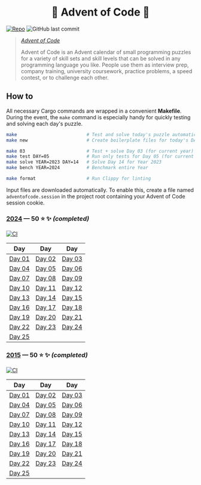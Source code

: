 <h1 align="center">
  🎄 Advent of Code 🎄
</h1>

[![Repo](https://github.com/tonigineer/advent-of-code/actions/workflows/repo.yml/badge.svg)](https://github.com/tonigineer/advent-of-code/actions/workflows/repo.yml) ![GitHub last commit](https://img.shields.io/github/last-commit/tonigineer/advent-of-code)

> <cite> [Advent of Code](https://adventofcode.com/)
>
> Advent of Code is an Advent calendar of small programming puzzles for a variety of skill sets and skill levels that can be solved in any programming language you like. People use them as interview prep, company training, university coursework, practice problems, a speed contest, or to challenge each other.</cite>

## How to

All necessary Cargo commands are wrapped in a convenient **Makefile**. During the event, the `make` command is especially handy for quickly testing and solving each day's puzzle.

```bash
make                          # Test and solve today's puzzle automatically
make new                      # Create boilerplate files for today's DAY and YEAR

make 03                       # Test + solve Day 03 (for current year)
make test DAY=05              # Run only tests for Day 05 (for current year)
make solve YEAR=2023 DAY=14   # Solve Day 14 for Year 2023
make bench YEAR=2024          # Benchmark entire Year

make format                   # Run Clippy for linting
```

Input files are downloaded automatically. To enable this, create a file named `adventofcode.session` in the project root containing your Advent of Code session cookie.

### [2024](https://adventofcode.com/2024) — 50 ⭐ ✨ _(completed)_

[![CI](https://github.com/tonigineer/advent-of-code/actions/workflows/aoc2024.yml/badge.svg)](https://github.com/tonigineer/advent-of-code/actions/workflows/aoc2024.yml)

| Day                             | Day                             | Day                             |
| ------------------------------- | ------------------------------- | ------------------------------- |
| [Day 01](src/year2024/day01.rs) | [Day 02](src/year2024/day02.rs) | [Day 03](src/year2024/day03.rs) |
| [Day 04](src/year2024/day04.rs) | [Day 05](src/year2024/day05.rs) | [Day 06](src/year2024/day06.rs) |
| [Day 07](src/year2024/day07.rs) | [Day 08](src/year2024/day08.rs) | [Day 09](src/year2024/day09.rs) |
| [Day 10](src/year2024/day10.rs) | [Day 11](src/year2024/day11.rs) | [Day 12](src/year2024/day12.rs) |
| [Day 13](src/year2024/day13.rs) | [Day 14](src/year2024/day14.rs) | [Day 15](src/year2024/day15.rs) |
| [Day 16](src/year2024/day16.rs) | [Day 17](src/year2024/day17.rs) | [Day 18](src/year2024/day18.rs) |
| [Day 19](src/year2024/day19.rs) | [Day 20](src/year2024/day20.rs) | [Day 21](src/year2024/day21.rs) |
| [Day 22](src/year2024/day22.rs) | [Day 23](src/year2024/day23.rs) | [Day 24](src/year2024/day24.rs) |
| [Day 25](src/year2024/day25.rs) |                                 |                                 |

### [2015](https://adventofcode.com/2015) — 50 ⭐ ✨ _(completed)_

[![CI](https://github.com/tonigineer/advent-of-code/actions/workflows/aoc2015.yml/badge.svg)](https://github.com/tonigineer/advent-of-code/actions/workflows/aoc2015.yml)

| Day                             | Day                             | Day                             |
| ------------------------------- | ------------------------------- | ------------------------------- |
| [Day 01](src/year2015/day01.rs) | [Day 02](src/year2015/day02.rs) | [Day 03](src/year2015/day03.rs) |
| [Day 04](src/year2015/day04.rs) | [Day 05](src/year2015/day05.rs) | [Day 06](src/year2015/day06.rs) |
| [Day 07](src/year2015/day07.rs) | [Day 08](src/year2015/day08.rs) | [Day 09](src/year2015/day09.rs) |
| [Day 10](src/year2015/day10.rs) | [Day 11](src/year2015/day11.rs) | [Day 12](src/year2015/day12.rs) |
| [Day 13](src/year2015/day13.rs) | [Day 14](src/year2015/day14.rs) | [Day 15](src/year2015/day15.rs) |
| [Day 16](src/year2015/day16.rs) | [Day 17](src/year2015/day17.rs) | [Day 18](src/year2015/day18.rs) |
| [Day 19](src/year2015/day19.rs) | [Day 20](src/year2015/day20.rs) | [Day 21](src/year2015/day21.rs) |
| [Day 22](src/year2015/day22.rs) | [Day 23](src/year2015/day23.rs) | [Day 24](src/year2015/day24.rs) |
| [Day 25](src/year2015/day25.rs) |                                 |                                 |
